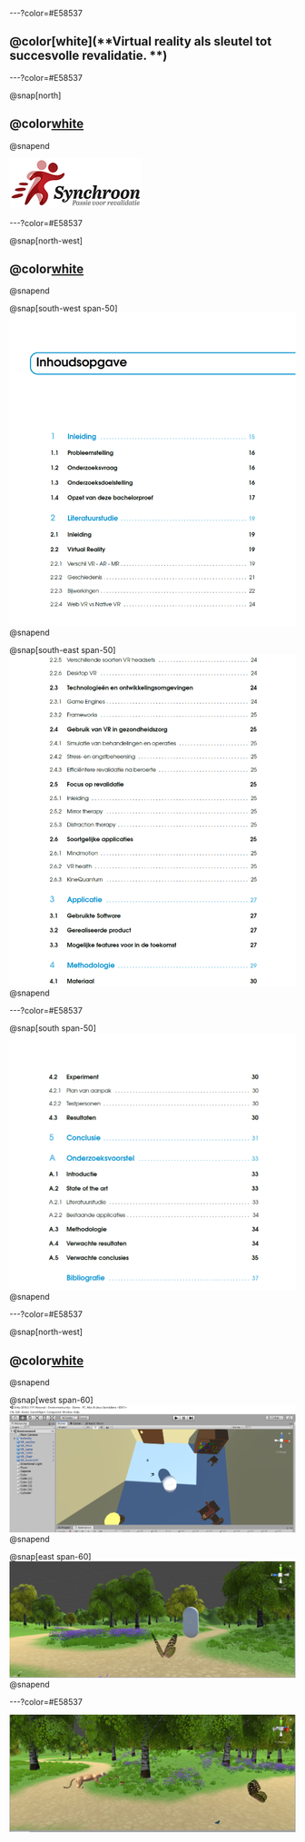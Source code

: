 ---?color=#E58537

## @color[white](**Virtual reality als sleutel tot succesvolle revalidatie. **)

---?color=#E58537

@snap[north]
## @color[white](**Samenwerking**)
@snapend

![](assets/img/synchroon.png)

---?color=#E58537

@snap[north-west]
## @color[white](**Literatuurstudie**)
@snapend

@snap[south-west span-50]
![](assets/img/inhoud1.PNG)
@snapend

@snap[south-east span-50]
![](assets/img/inhoud2.PNG)
@snapend

---?color=#E58537

@snap[south span-50]
![](assets/img/inhoud3.PNG)
@snapend

---?color=#E58537



@snap[north-west]
## @color[white](**Unity3D**)
@snapend

@snap[west span-60]
![](assets/img/demo1.PNG)
@snapend

@snap[east span-60]
![](assets/img/demo3.JPG)
@snapend

---?color=#E58537

![](assets/img/demo2.JPG)
